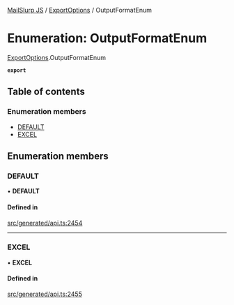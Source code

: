 [MailSlurp JS](../README.md) / [ExportOptions](../modules/ExportOptions.md) / OutputFormatEnum

# Enumeration: OutputFormatEnum

[ExportOptions](../modules/ExportOptions.md).OutputFormatEnum

**`export`**

## Table of contents

### Enumeration members

- [DEFAULT](ExportOptions.OutputFormatEnum.md#default)
- [EXCEL](ExportOptions.OutputFormatEnum.md#excel)

## Enumeration members

### DEFAULT

• **DEFAULT**

#### Defined in

[src/generated/api.ts:2454](https://github.com/mailslurp/mailslurp-client/blob/f0f645f/src/generated/api.ts#L2454)

___

### EXCEL

• **EXCEL**

#### Defined in

[src/generated/api.ts:2455](https://github.com/mailslurp/mailslurp-client/blob/f0f645f/src/generated/api.ts#L2455)

